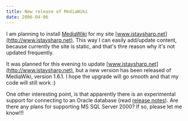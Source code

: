 ```yaml
---
title: New release of MediaWiki
date: 2006-04-06
---
```


I am planning to install [MediaWiki](http://www.mediawiki.org/wiki/MediaWiki) for my site [www.istaysharp.net](http://www.istaysharp.net). This way I can easily add/update content, because currently the site is static, and that's thre reason why it's not updated frequently.

It was planned for this evening to update [www.istaysharp.net](http://www.istaysharp.net), but a new version has been released of MediaWiki, version 1.6.1. I hope the upgrade will go smooth and that my code will still work :)

One other interesting point, is that apparently there is an experimental support for connecting to an Oracle database (read [release notes](http://www.mediawiki.org/wiki/Release_notes/1.6)). Are there any plans for supporting MS SQL Server 2000? If so, please let me know!!!
